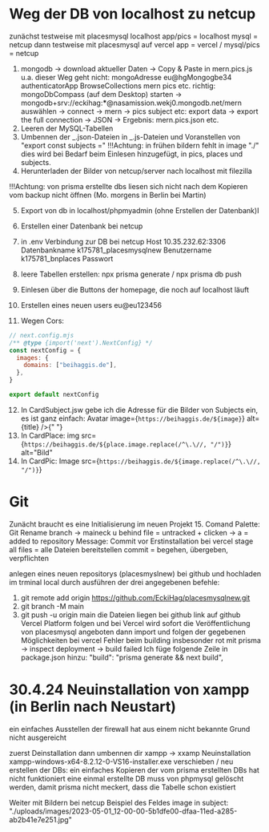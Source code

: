 # Weg der DB von localhost zu netcup

zunächst testweise mit placesmysql localhost app/pics = localhost mysql = netcup
dann testweise mit placesmysql auf vercel app = vercel / mysql/pics = netcup

1. mongodb -> download aktueller Daten -> Copy & Paste in mern.pics.js u.a.
   dieser Weg geht nicht: mongoAdresse eu@hgMongogbe34 authenticatorApp BrowseCollections mern pics etc.
   richtig: mongoDbCompass (auf dem Desktop) starten -> mongodb+srv://eckihag:**\***@nasamission.wekj0.mongodb.net/mern auswählen -> connect -> mern -> pics subject etc: export data -> export the full connection -> JSON -> Ergebnis: mern.pics.json etc.
2. Leeren der MySQL-Tabellen
3. Umbennen der _.json-Dateien in _.js-Dateien und Voranstellen von "export const subjects ="
   !!!Achtung: in frühen bildern fehlt in image "./" dies wird bei Bedarf beim Einlesen hinzugefügt, in pics, places und subjects.
4. Herunterladen der Bilder von netcup/server nach localhost mit filezilla

!!!Achtung: von prisma erstellte dbs liesen sich nicht nach dem Kopieren vom backup nicht öffnen (Mo. morgens in Berlin bei Martin)

5. Export von db in localhost/phpmyadmin (ohne Erstellen der Datenbank)I
6. Erstellen einer Datenbank bei netcup
7. in .env Verbindung zur DB bei netcup
   Host
   10.35.232.62:3306
   Datenbankname
   k175781_placesmysqlnew
   Benutzername
   k175781_bnplaces
   Passwort

8. leere Tabellen erstellen: npx prisma generate / npx prisma db push
9. Einlesen über die Buttons der homepage, die noch auf localhost läuft
10. Erstellen eines neuen users eu@eu123456
11. Wegen Cors:

```javascript
// next.config.mjs
/** @type {import('next').NextConfig} */
const nextConfig = {
  images: {
    domains: ["beihaggis.de"],
  },
}

export default nextConfig
```

12. In CardSubject.jsw gebe ich die Adresse für die Bilder von Subjects ein, es ist ganz einfach:
    Avatar image={`https://beihaggis.de/${image}`} alt={title} />{" "}
13. In CardPlace: img src={`https://beihaggis.de/${place.image.replace(/^\.\//, "/")}`} alt="Bild"
14. In CardPic: Image src={`https://beihaggis.de/${image.replace(/^\.\//, "/")}`}

# Git

Zunächt braucht es eine Initialisierung im neuen Projekt 15. Comand Palette: Git Rename branch -> maineck
u behind file = untracked + clicken -> a = added to repository
Message: Commit vor Erstinstallation bei vercel
stage all files = alle Dateien bereitstellen
commit = begehen, übergeben, verpflichten

anlegen eines neuen repositorys (placesmyslnew) bei github und hochladen im trminal local durch ausführen der drei angegebenen befehle:

1.  git remote add origin https://github.com/EckiHag/placesmysqlnew.git
2.  git branch -M main
3.  git push -u origin main
    die Dateien liegen bei github
    link auf github Vercel Platform folgen und bei Vercel wird sofort die Veröffentlichung von placesmysql angeboten
    dann import und folgen der gegebenen Möglichkeiten bei vercel
    Fehler beim building insbesonder rot mit prisma -> inspect deployment -> build failed
    Ich füge folgende Zeile in package.json hinzu: "build": "prisma generate && next build",

# 30.4.24 Neuinstallation von xampp (in Berlin nach Neustart)

ein einfaches Ausstellen der firewall hat aus einem nicht bekannte Grund nicht ausgereicht

zuerst Deinstallation
dann umbennen dir xampp -> xxamp
Neuinstallation xampp-windows-x64-8.2.12-0-VS16-installer.exe
verschieben / neu erstellen der DBs: ein einfaches Kopieren der vom prisma erstellten DBs hat nicht funktioniert
eine einmal erstellte DB muss von phpmysql gelöscht werden, damit prisma nicht meckert, dass die Tabelle schon existiert

Weiter mit Bildern bei netcup
Beispiel des Feldes image in subject: "./uploads/images/2023-05-01_12-00-00-5b1dfe00-dfaa-11ed-a285-ab2b41e7e251.jpg"
